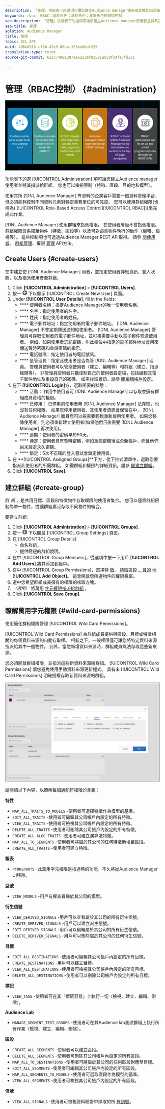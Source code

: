 ```yaml
---
description: 「管理」功能表下的選項可讓您建立Audience manager使用者並將其指派給群組。 您也可以檢視限制（特徵、區段、目的地和模型）。
keywords: rbac; RBAC；基於角色；基於角色；基於角色的訪問控制
seo-description: 「管理」功能表下的選項可讓您建立Audience manager使用者並將其指派給群組。 您也可以檢視限制（特徵、區段、目的地和模型）。
seo-title: 管理
solution: Audience Manager
title: 管理
topic: DIL API
uuid: 498e0316-cf1b-43e9-88ba-338ee0daf225
translation-type: tm+mt
source-git-commit: 6d2c749813871e52c3ef81581ed50f24fe7fd22c

---
```



# 管理（RBAC控制） {#administration}

![](assets/rbac-controls.png)

功能表下的選 [!UICONTROL Administration] 項可讓您建立Audience manager使用者並將其指派給群組。 您也可以檢視限制（特徵、區段、目的地和模型）。

使用其所 [!DNL Audience Manager] 有資料的企業客戶需要一個資料管理平台，但必須能夠控制不同資料元素對特定業務單位的可見度。 您可以使用群組權限(也稱為( [!UICONTROL Role-Based Access Control][!UICONTROL RBAC]))來完成此作業。

[!DNL Audience Manager] 使用群組來指派權限。 在使用者層級不會指派權限。 群組權限會系結至物件（特徵、區段等）以及可對這些物件執行的動作（編輯、檢視等）。 這些控制項也可透過Audience Manager REST API取得。 請參 [閱使用者](/help/using/api/rest-api-main/aam-api-user-group-permission/aam-api-user.md)、 [群組管理](/help/using/api/rest-api-main/aam-api-user-group-permission/aam-api-group.md)、權限 [管理](/help/using/api/rest-api-main/aam-api-user-group-permission/aam-api-permissions.md) API方法。

## Create Users {#create-users}

<!-- t_create_users.xml -->

在中建立使 [!DNL Audience Manager] 用者，並指定使用者詳細資訊、登入狀態，以及指派使用者至群組。

1. Click **[!UICONTROL Administration]** &gt; **[!UICONTROL Users]**.
1. 按一 ![](assets/icon_add.png) 下以顯示 [!UICONTROL Create New User] 頁面。
1. Under **[!UICONTROL User Details]**, fill in the fields:
   * **** 使用者名稱：指定Audience Manager的唯一使用者名稱。
   * **** 名字：指定使用者的名字。
   * **** 姓氏：指定使用者的姓氏。
   * **** 電子郵件地址：指定使用者的電子郵件地址。 [!DNL Audience Manager] 不會定期傳送通知給使用者。 [!DNL Audience Manager] 管理員可存取使用者的電子郵件地址，並可視需要手動以電子郵件寄送使用者。 例如，如果使用者忘記密碼，則此欄位中指定的電子郵件地址會用來傳送暫時密碼和重設密碼的指示。
   * **** 電話號碼：指定使用者的電話號碼。
   * **** 是管理員：指定此使用者是否為管 [!DNL Audience Manager] 理員。 管理員使用者可以管理使用者（建立、編輯等）和群組（建立、指派權限等）。 非管理員使用者只能控制自己的使用者設定檔，包括編輯其電子郵件地址及重設自己的密碼。 如需詳細資訊，請參 [閱編輯帳戶設定](../../features/administration/edit-account-settings.md)。
1. 在下 **[!UICONTROL Login]**&#x200B;方，選取所要的狀態：
   * **** 活動： 作用中使用者可 [!DNL Audience Manager] 以存取並擁有群組成員資格的權限。
   * **** 已停用： 已停用的使用者無 [!DNL Audience Manager] 法存取，也沒有任何權限。 如果您停用使用者，其使用者資訊會保留在中， [!DNL Audience Manager] 而且您可以視需要輕鬆重新啟用使用者。 如果您移除使用者，則必須重新建立使用者(如果他們日後需要 [!DNL Audience Manager] 再次使用)。
   * **** 過期：使用者的密碼早於90天。
   * **** 待定：使用者具有暫時密碼，例如重設密碼後或全新帳戶，而且他們尚未設定永久密碼。
   * **** 鎖定：5次不正確的登入嘗試會鎖定使用者。
1. 在 **[!UICONTROL Assigned Groups]**下方，從下拉式清單中，選取您要指派此使用者的所需群組。
如需群組和權限的詳細資訊，請參 [閱建立群組](../../features/administration/administration-overview.md#create-group)。
1. Click **[!UICONTROL Save]**.

## 建立群組 {#create-group}

群 *組* ，是共用目標、區段和特徵物件存取權限的使用者集合。 您可以僅將群組限制為單一物件，或讓群組廣泛存取不同物件的組合。

<!-- t_create_groups.xml -->

要建立群組:

1. Click **[!UICONTROL Administration]** &gt; **[!UICONTROL Groups]**.
1. 按一 ![](assets/icon_add.png) 下以開啟 [!UICONTROL Group Settings] 頁面。
1. 在 [!UICONTROL Group Details]:
   * 命名群組。
   * 提供簡短的群組說明。
1. 在中 [!UICONTROL Group Members]，從選項中按一下用戶 **[!UICONTROL Add Users]** 將其添加到組中。
1. 在中 [!UICONTROL Group Permissions]，選擇特 [徵](../../features/traits/trait-details-page.md)、 [特徵](../../features/segments/segments-purpose.md)區段 [、目的](../../features/destinations/destinations.md) 地 **[!UICONTROL Add Object]**。
這會開啟您所選物件的權限視窗。
1. 選中您希望群組成員擁有的權限的核取方塊。
1. *（選用）* 將萬用 [字元權限指派給群組](../../features/administration/administration-overview.md#wild-card-permissions) 。
1. Click **[!UICONTROL Save Group]**.

## 瞭解萬用字元權限 {#wild-card-permissions}

使用簡化群組權限管理 [!UICONTROL Wild Card Permissions]。

<!-- c_wildcard_permissions.xml -->

[!UICONTROL Wild Card Permissions] 為群組成員提供與區段、目標或特徵相關的每個資料來源的自動存取權。 相較之下，一般權限僅可讓您將特定資料來源指派給其中一個物件。 此外，當您新增資料來源時，群組成員無法存取這些新來源。

您必須開啟群組權限，並指派這些新資料來源給群組。 [!UICONTROL Wild Card Permissions] 讓您避免使用手動資料來源更新程式。 具有未 [!UICONTROL Wild Card Permissions] 明確授權存取新資料來源的群組。

![](assets/wild-card.png)

請閱讀以下內容，以瞭解每個通配符權限的含義：

**特性**

* `MAP_ALL_TRAITS_TO_MODELS` -使用者可選擇特徵作為模型的基準。
* `EDIT_ALL_TRAITS` -使用者可編輯其公司帳戶內設定的所有特徵。
* `VIEW_ALL_TRAITS` -使用者可檢視其公司帳戶內設定的所有特徵。
* `DELETE_ALL_TRAITS` -使用者可刪除其公司帳戶內設定的所有特徵。
* `CREATE_ALL_ALGO_TRAITS` -使用者可建立演算法特徵。
* `MAP_ALL_TO_SEGMENTS` -使用者可將屬於其公司的任何特徵新增至區段。
* `CREATE_ALL_TRAITS` -使用者可建立特徵。

**報表**

* `PTRREPORTS` -此萬用字元權限是指過時的功能，不久將從Audience Manager UI移除。

**型號**

* `VIEW_MODELS` -用戶有權查看屬於其公司的模型。

**衍生信號**

* `VIEW_DERIVED_SIGNALS` -用戶可以查看屬於其公司的所有衍生信號。
* `CREATE_DERIVED_SIGNALS` -用戶可以建立派生信號。
* `EDIT_DERIVED_SIGNALS` -用戶可以編輯屬於其公司的所有衍生信號。
* `DELETE_DERIVED_SIGNALS` -用戶可以刪除屬於其公司的任何衍生信號。

**目標**

* `EDIT_ALL_DESTINATIONS` -使用者可編輯其公司帳戶內設定的所有目標。
* `CREATE_DESTINATIONS` -用戶可以建立目標。
* `VIEW_ALL_DESTINATIONS` -使用者可檢視其公司帳戶內設定的所有目標。
* `DELETE_ALL_DESTINATIONS` -使用者可以刪除公司帳戶內設定的所有目標。

**標記**

* `VIEW_TAGS` -使用者可在其「標籤容器」上執行一切（檢視、建立、編輯、刪除）。

**Audience Lab**

* `MANAGE_SEGMENT_TEST_GROUPS` -使用者可在其Audience lab測試群組上執行所有作業（檢視、建立、編輯、刪除）。

**區段**

* `CREATE_ALL_SEGMENTS` -使用者可以建立區段。
* `DELETE_ALL_SEGMENTS` -使用者可刪除其公司帳戶內設定的所有區段。
* `MAP_ALL_TO_DESTINATIONS` -使用者可將屬於其公司的任何區段對應至目標。
* `EDIT_ALL_SEGMENTS` -使用者可編輯其公司帳戶內設定的所有區段。
* `MAP_ALL_SEGMENTS_TO_MODELS` -使用者可選取區段作為模型的基準。
* `VIEW_ALL_SEGMENTS` -使用者可檢視其公司帳戶內設定的所有區段。

**信號**

* `VIEW_ALL_SIGNALS` -使用者可檢視資料總管中擷取的所 [有訊號](/help/using/features/data-explorer/data-explorer-overview.md)。